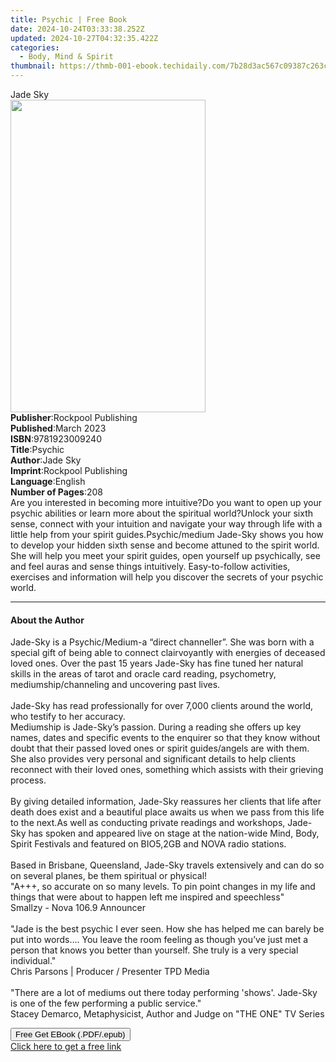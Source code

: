 ```yaml
---
title: Psychic | Free Book
date: 2024-10-24T03:33:38.252Z
updated: 2024-10-27T04:32:35.422Z
categories:
  - Body, Mind & Spirit
thumbnail: https://thmb-001-ebook.techidaily.com/7b28d3ac567c09387c263c56953b3c8a54eb1471d94eafb63d8d9f15b5712a4f.jpg
---
```

<main id="book-container">
  <div class="flex flex-col">
    <div class="book-brief flex-1 py-6 px-4 sm:p-6 md:py-10 md:px-8">
      <!-- brief-->
      <div class="book-brief-main">Jade Sky</div>
    </div>
    <div
      class="book-meta-info flex-1 grid gap-4 col-start-1 col-end-3 row-start-1 sm:mb-6 sm:grid-cols-4 lg:gap-6 lg:col-start-2 lg:row-end-6 lg:row-span-6 lg:mb-0"
    >
      <div
        class="book-meta-info-left place-content-center mt-4 p-4 text-sm leading-6 col-start-2 col-span-2 dark:text-slate-400"
      >
        <img
          class="w-full h-500 object-cover rounded-lg sm:h-255 sm:col-span-2 lg:col-span-full"
          src="https://img-001-ebook.techidaily.com/6c18e22afa0ca113c60a5e6c304e0b68539685906de6b4c6d767bd58f5228be1.jpg"
          alt=""
          width="312"
          height="500"
        />
      </div>
      <div
        class="book-meta-info-right mt-2 col-start-1 row-start-2 col-span-3 self-center"
      >
        <!-- meta data  -->
        <div class="flex flex-col px-4 md:px-8">
          <div class="flex-1">
            <strong>Publisher</strong>:<span class="px-2"
              >Rockpool Publishing</span
            >
          </div>
          <div class="flex-1">
            <strong>Published</strong>:<span class="px-2">March 2023</span>
          </div>
          <div class="flex-1">
            <strong>ISBN</strong>:<span class="px-2">9781923009240</span>
          </div>
          <div class="flex-1">
            <strong>Title</strong>:<span class="px-2">Psychic</span>
          </div>
          <div class="flex-1">
            <strong>Author</strong>:<span class="px-2">Jade Sky</span>
          </div>
          <div class="flex-1">
            <strong>Imprint</strong>:<span class="px-2"
              >Rockpool Publishing</span
            >
          </div>
          <div class="flex-1">
            <strong>Language</strong>:<span class="px-2">English</span>
          </div>
          <div class="flex-1">
            <strong>Number of Pages</strong>:<span class="px-2">208</span>
          </div>
        </div>
      </div>
    </div>
    <div class="book-description flex-1 py-6 px-4 sm:p-6 md:py-10 md:px-8">
      <div class="book-description-main">
        <div accordion-content="" id="description">
          Are you interested in becoming more intuitive?Do you want to open up
          your psychic abilities or learn more about the spiritual world?Unlock
          your sixth sense, connect with your intuition and navigate your way
          through life with a little help from your spirit guides.Psychic/medium
          Jade-Sky shows you how to develop your hidden sixth sense and become
          attuned to the spirit world. She will help you meet your spirit
          guides, open yourself up psychically, see and feel auras and sense
          things intuitively. Easy-to-follow activities, exercises and
          information will help you discover the secrets of your psychic world.
        </div>
      </div>
    </div>
    <div class="book-excerpts flex-1 py-6 px-4 sm:p-6 md:py-10 md:px-8">
      <!-- excerpts-->
      <div class="book-excerpts-main">
        <hr />
        <h4 class="placeholder placeholder-heading">
          <span>About the Author</span>
        </h4>
        <p>
          Jade-Sky is a Psychic/Medium-a “direct channeller”. She was born with
          a special gift of being able to connect clairvoyantly with energies of
          deceased loved ones. Over the past 15 years Jade-Sky has fine tuned
          her natural skills in the areas of tarot and oracle card reading,
          psychometry, mediumship/channeling and uncovering past lives.<br />
          <br />
          Jade-Sky has read professionally for over 7,000 clients around the
          world, who testify to her accuracy.<br />
          Mediumship is Jade-Sky’s passion. During a reading she offers up key
          names, dates and specific events to the enquirer so that they know
          without doubt that their passed loved ones or spirit guides/angels are
          with them. She also provides very personal and significant details to
          help clients reconnect with their loved ones, something which assists
          with their grieving process.<br />
          <br />
          By giving detailed information, Jade-Sky reassures her clients that
          life after death does exist and a beautiful place awaits us when we
          pass from this life to the next.As well as conducting private readings
          and workshops, Jade-Sky has spoken and appeared live on stage at the
          nation-wide Mind, Body, Spirit Festivals and featured on BIO5,2GB and
          NOVA radio stations.<br />
          <br />
          Based in Brisbane, Queensland, Jade-Sky travels extensively and can do
          so on several planes, be them spiritual or physical!<br />
          "A+++, so accurate on so many levels. To pin point changes in my life
          and things that were about to happen left me inspired and
          speechless"<br />
          Smallzy - Nova 106.9 Announcer<br />
          <br />
          "Jade is the best psychic I ever seen. How she has helped me can
          barely be put into words…. You leave the room feeling as though you’ve
          just met a person that knows you better than yourself. She truly is a
          very special individual."<br />
          Chris Parsons | Producer / Presenter TPD Media<br />
          <br />
          "There are a lot of mediums out there today performing 'shows'.
          Jade-Sky is one of the few performing a public service."<br />
          Stacey Demarco, Metaphysicist, Author and Judge on "THE ONE" TV Series
        </p>
      </div>
    </div>
    <div
      class="book-about-author flex-1 py-6 px-4 sm:p-6 md:py-10 md:px-8"
    ></div>
    <div class="book-free-get flex-1 py-6 px-4 sm:p-6 md:py-10 md:px-8">
      <button
        id="btn-free-get"
        class="bg-blue-500 hover:bg-blue-700 text-white font-bold py-2 px-4 rounded"
      >
        Free Get EBook (.PDF/.epub)
      </button>
      <div id="countdown-display" class="px-2 text-lg mt-2"></div>
      <a
        id="free-link"
        class="hidden bg-blue-500 hover:bg-blue-700 text-white font-bold py-2 px-4 rounded"
        href="https://www.ebooks.com/en-us/book/211372513/psychic/jade-sky/"
        target="_blank"
        >Click here to get a free link</a
      >
    </div>
    <script>
      let countdownTime = 0;
      let countdownInterval = null;
      document
        .getElementById('btn-free-get')
        .addEventListener('click', startCountdown);
      function startCountdown() {
        countdownTime = new Date().getTime() + 60000 * 3;
        countdownInterval = setInterval(updateCountdown, 1000);
        document.getElementById('btn-free-get').disabled = true;
        document
          .getElementById('btn-free-get')
          .classList.add('bg-gray-500', 'cursor-not-allowed');
      }
      function updateCountdown() {
        let currentTime = new Date().getTime();
        let timeLeft = countdownTime - currentTime;
        let secondsLeft = Math.floor(timeLeft / 1000);
        document.getElementById('countdown-display').innerHTML =
          `Remaining time: ${secondsLeft} seconds.`;
        if (secondsLeft <= 0) {
          clearInterval(countdownInterval);
          document.getElementById('btn-free-get').classList.add('hidden');
          document.getElementById('free-link').classList.remove('hidden');
          document.getElementById('countdown-display').innerHTML = '';
        }
      }
    </script>
  </div>
</main>

<ins class="adsbygoogle"
      style="display:block"
      data-ad-client="ca-pub-7571918770474297"
      data-ad-slot="8358498916"
      data-ad-format="auto"
      data-full-width-responsive="true"></ins>
    